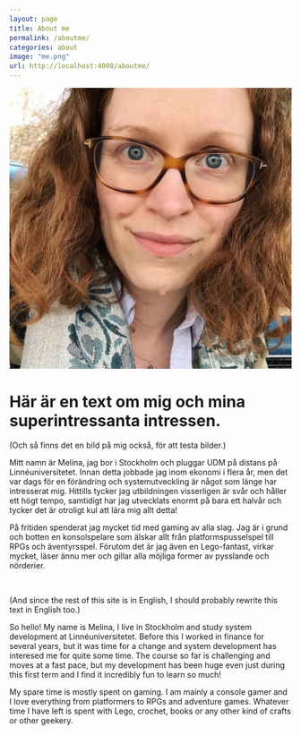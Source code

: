 ```yaml
---
layout: page
title: About me
permalink: /aboutme/
categories: about
image: "me.png"
url: http://localhost:4000/aboutme/
---
```

![PicOfMe](/images/me.png)

# Här är en text om mig och mina superintressanta intressen.

(Och så finns det en bild på mig också, för att testa bilder.)

Mitt namn är Melina, jag bor i Stockholm och pluggar UDM på distans på Linnéuniversitetet.
Innan detta jobbade jag inom ekonomi i flera år, men det var dags för en förändring och systemutveckling är något som länge har intresserat mig. Hittills tycker jag utbildningen visserligen är svår och håller ett högt tempo, samtidigt har jag utvecklats enormt på bara ett halvår och tycker det är otroligt kul att lära mig allt detta!

På fritiden spenderat jag mycket tid med gaming av alla slag. Jag är i grund och botten en konsolspelare som älskar allt från platformspusselspel till RPGs och äventyrsspel.
Förutom det är jag även en Lego-fantast, virkar mycket, läser ännu mer och gillar alla möjliga former av pysslande och nörderier.

<br>

(And since the rest of this site is in English, I should probably rewrite this text in English too.)

So hello!
My name is Melina, I live in Stockholm and study system development at Linnéuniversitetet.
Before this I worked in finance for several years, but it was time for a change and system development has interesed me for quite some time. The course so far is challenging and moves at a fast pace, but my development has been huge even just during this first term and I find it incredibly fun to learn so much!

My spare time is mostly spent on gaming. I am mainly a console gamer and I love everything from platformers to RPGs and adventure games.
Whatever time I have left is spent with Lego, crochet, books or any other kind of crafts or other geekery.


[jekyll-organization]: https://github.com/jekyll
